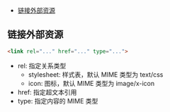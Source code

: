 
- [链接外部资源](#链接外部资源)




## 链接外部资源
```html
<link rel="..." href="..." type="...">
```
- rel: 指定关系类型
  - stylesheet: 样式表，默认 MIME 类型为 text/css
  - icon: 图标，默认 MIME 类型为 image/x-icon
- href: 指定超文本引用
- type: 指定内容的 MIME 类型

